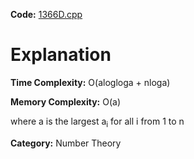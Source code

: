 **Code:** [1366D.cpp](./1366D.cpp)

# Explanation

**Time Complexity:** O(alogloga + nloga)

**Memory Complexity:** O(a) 

where a is the largest a<sub>i</sub> for all i from 1 to n

**Category:** Number Theory
